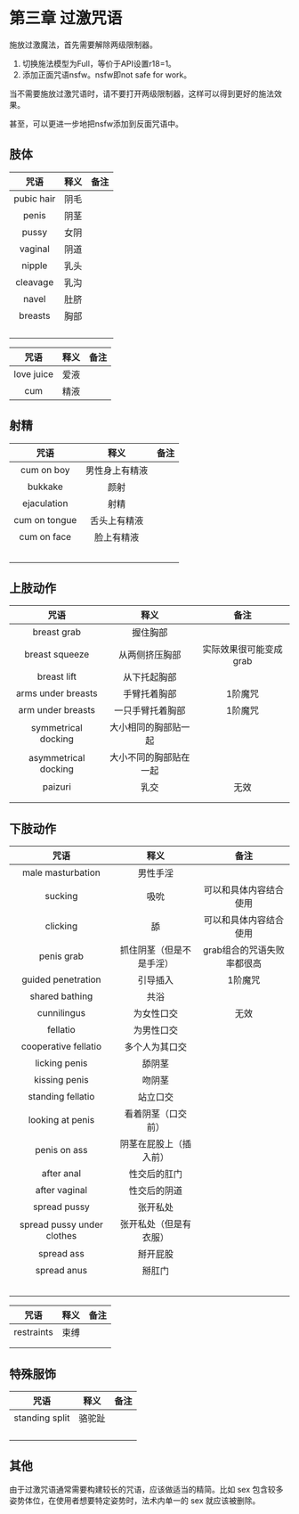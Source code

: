 # 第三章 过激咒语

施放过激魔法，首先需要解除两级限制器。

1. 切换施法模型为Full，等价于API设置r18=1。
2. 添加正面咒语nsfw。nsfw即not safe for work。

当不需要施放过激咒语时，请不要打开两级限制器，这样可以得到更好的施法效果。

甚至，可以更进一步地把nsfw添加到反面咒语中。


## 肢体

|     咒语     |  释义 |  备注 |
| :--------: | :-: | :-: |
| pubic hair |  阴毛 |     |
|    penis   |  阴茎 |     |
|    pussy   |  女阴 |     |
|   vaginal  |  阴道 |     |
|   nipple   |  乳头 |     |
|  cleavage  |  乳沟 |     |
|    navel   |  肚脐 |     |
|   breasts  |  胸部 |     |
|            |     |     |
|            |     |     |
|            |     |     |
|            |     |     |

|     咒语     |  释义 |  备注 |
| :--------: | :-: | :-: |
| love juice |  爱液 |     |
|     cum    |  精液 |     |

## 射精

|       咒语      |    释义   |  备注 |
| :-----------: | :-----: | :-: |
|   cum on boy  | 男性身上有精液 |     |
|    bukkake    |    颜射   |     |
|  ejaculation  |    射精   |     |
| cum on tongue |  舌头上有精液 |     |
|  cum on face  |  脸上有精液  |     |
|               |         |     |
|               |         |     |
|               |         |     |
|               |         |     |
|               |         |     |

##

## 上肢动作

|     咒语     |  释义 |  备注 |
| :--------: | :-: | :-: |
| breast grab          | 握住胸部        |               |
| breast squeeze       | 从两侧挤压胸部     | 实际效果很可能变成grab |
| breast lift          | 从下托起胸部      |               |
| arms under breasts   | 手臂托着胸部      | 1阶魔咒          |
| arm under breasts    | 一只手臂托着胸部    | 1阶魔咒          |
| symmetrical docking  | 大小相同的胸部贴一起  |               |
| asymmetrical docking | 大小不同的胸部贴在一起 |               |
| paizuri              | 乳交          | 无效            |
|                      |             |               |
|                      |             |               |



## 下肢动作

|             咒语             |      释义      |        备注       |
| :------------------------: | :----------: | :-------------: |
|      male masturbation     |     男性手淫     |                 |
|           sucking          |      吸吮      |   可以和具体内容结合使用   |
|          clicking          |       舔      |   可以和具体内容结合使用   |
|         penis grab         | 抓住阴茎（但是不是手淫） | grab组合的咒语失败率都很高 |
|     guided penetration     |     引导插入     |       1阶魔咒      |
|       shared bathing       |      共浴      |                 |
|         cunnilingus        |     为女性口交    |        无效       |
|          fellatio          |     为男性口交    |                 |
|    cooperative fellatio    |    多个人为其口交   |                 |
|        licking penis       |      舔阴茎     |                 |
|        kissing penis       |      吻阴茎     |                 |
|      standing fellatio     |     站立口交     |                 |
|      looking at penis      |   看着阴茎（口交前）  |                 |
|        penis on ass        |  阴茎在屁股上（插入前） |                 |
|         after anal         |    性交后的肛门    |                 |
|        after vaginal       |    性交后的阴道    |                 |
|        spread pussy        |     张开私处     |                 |
| spread pussy under clothes |  张开私处（但是有衣服） |                 |
|         spread ass         |     掰开屁股     |                 |
|         spread anus        |      掰肛门     |                 |
|                            |              |                 |
|                            |              |                 |
|                            |              |                 |
|                            |              |                 |
|                            |              |                 |

|     咒语     |  释义 |  备注 |
| :--------: | :-: | :-: |
| restraints | 束缚 |   |
|            |    |   |
|            |    |   |

## 特殊服饰

|        咒语       |  释义 |  备注 |
| :-------------: | :-: | :-: |
| standing split | 骆驼趾 |     |
|                 |     |     |
|                 |     |     |
|                 |     |     |
|                 |     |     |

## 其他

由于过激咒语通常需要构建较长的咒语，应该做适当的精简。比如 sex 包含较多姿势体位，在使用者想要特定姿势时，法术内单一的 sex 就应该被删除。
